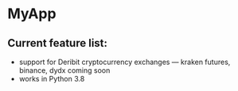 # MyApp

## Current feature list:

- support for Deribit cryptocurrency exchanges — kraken futures, binance, dydx coming soon
- works in Python 3.8
